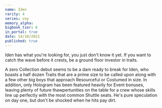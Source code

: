 ```yaml
---
name: Iden
rarity: 4
series: voy
memory_alpha:
bigbook_tier: 6
in_portal: true
date: 14/10/2021
published: true
---
```


Iden has what you're looking for, you just don't know it yet. If you want to catch the wave before it crests, be a ground floor investor in traits. 

A zero Collection debut seems to be a dam ready to break for Iden, who boasts a half dozen Traits that are a prime size to be called upon along with a few other big boys that approach Resourceful or Costumed in size. In addition, only Hologram has been featured heavily for Event bonuses, leaving plenty of future thawpertunities on the table for a crew whose skills line up perfectly with the most common Shuttle seats. He's pure speculation on day one, but don't be shocked when he hits pay dirt.
